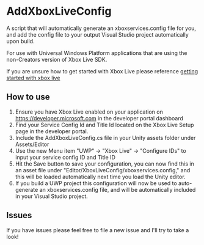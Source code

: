 # AddXboxLiveConfig

A script that will automatically generate an xboxservices.config file for you, and add the config file to your output Visual Studio project automatically upon build.

For use with Universal Windows Platform applications that are using the non-Creators version of Xbox Live SDK.

If you are unsure how to get started with Xbox Live please reference [getting started with xbox live](https://docs.microsoft.com/en-us/windows/uwp/xbox-live/get-started-with-partner/create-a-new-title)

## How to use

1. Ensure you have Xbox Live enabled on your application on https://developer.microsoft.com in the developer portal dashboard
2. Find your Service Config Id and Title Id located on the Xbox Live Setup page in the developer portal.
2. Include the AddXboxLiveConfig.cs file in your Unity assets folder under Assets/Editor
3. Use the new Menu item "UWP" -> "Xbox Live" -> "Configure IDs" to input your service config ID and Title ID
4. Hit the Save button to save your configuration, you can now find this in an asset file under "Editor/XboxLiveConfig/xboxservices.config," and this will be loaded automatically next time you load the Unity editor.
5. If you build a UWP project this configuration will now be used to auto-generate an xboxservices.config file, and will be automatically included in your Visual Studio project.

## Issues

If you have issues please feel free to file a new issue and I'll try to take a look!

